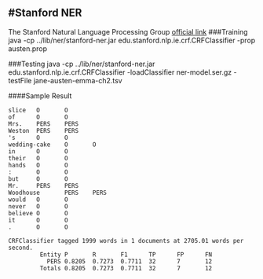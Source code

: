 #Stanford NER
---

The Stanford Natural Language Processing Group [official link](http://nlp.stanford.edu/software/CRF-NER.shtml)
###Training
java -cp ../lib/ner/stanford-ner.jar edu.stanford.nlp.ie.crf.CRFClassifier -prop austen.prop

###Testing
java -cp ../lib/ner/stanford-ner.jar edu.stanford.nlp.ie.crf.CRFClassifier -loadClassifier ner-model.ser.gz -testFile jane-austen-emma-ch2.tsv

####Sample Result
```
slice   O       O
of      O       O
Mrs.    PERS    PERS
Weston  PERS    PERS
's      O       O
wedding-cake    O       O
in      O       O
their   O       O
hands   O       O
:       O       O
but     O       O
Mr.     PERS    PERS
Woodhouse       PERS    PERS
would   O       O
never   O       O
believe O       O
it      O       O
.       O       O

CRFClassifier tagged 1999 words in 1 documents at 2705.01 words per second.
         Entity P       R       F1      TP      FP      FN
           PERS 0.8205  0.7273  0.7711  32      7       12
         Totals 0.8205  0.7273  0.7711  32      7       12
```